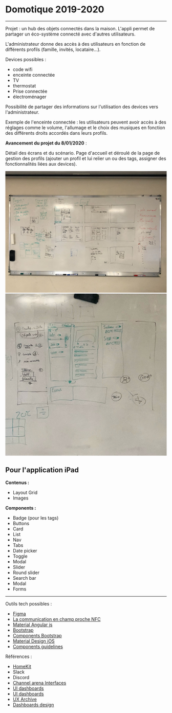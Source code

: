 # Domotique 2019-2020

---

Projet : un hub des objets connectés dans la maison. L'appli permet de partager un éco-système connecté avec d'autres utilisateurs.

L'administrateur donne des accès à des utilisateurs en fonction de différents profils (famille, invités, locataire...).

Devices possibles :
- code wifi
- enceinte connectée
- TV
- thermostat
- Prise connectée
- électroménager

Possibilité de partager des informations sur l'utilisation des devices vers l'administrateur.

Exemple de l'enceinte connectée : les utilisateurs peuvent avoir accès à des réglages comme le volume, l'allumage et le choix des musiques en fonction des différents droits accordés dans leurs profils.

**Avancement du projet du 8/01/2020** :

Détail des écrans et du scénario. Page d'accueil et déroulé de la page de gestion des profils (ajouter un profil et lui relier un ou des tags, assigner des fonctionnalités liées aux devices).

![](../images/domotique01.jpg)
![](../images/domotique02.jpg)


## Pour l'application iPad

**Contenus :**

- Layout Grid
- Images

**Components :**

- Badge (pour les tags)
- Buttons
- Card
- List
- Nav
- Tabs
- Date picker
- Toggle
- Modal
- Slider
- Round slider
- Search bar
- Modal
- Forms

---

Outils tech possibles :

- [Figma](https://www.figma.com/)
- [La communication en champ proche NFC](<https://fr.wikipedia.org/wiki/Communication_en_champ_proche>)
- [Material Angular js](https://material.angularjs.org/latest/)
- [Bootstrap](https://getbootstrap.com/)
- [Components Bootstrap](https://getbootstrap.com/docs/4.4/components/alerts/)
- [Material Design iOS](https://material.io/collections/developer-tutorials/#ios-swift)
- [Components guidelines](https://material.io/components/)

Références :

- [HomeKit](https://www.apple.com/fr/ios/home/) 
- Slack
- Discord
- [Channel arena Interfaces](https://www.are.na/nicolas-tilly/interfaces-o4ycuz-pqsm)
- [UI dashboards](https://uimovement.com/tag/dashboard/)
- [UI dashboards](https://dribbble.com/tags/dashboard)
- [UX Archive](http://uxarchive.com/)
- [Dashboards design](https://dribbble.com/tags/dashboard)

